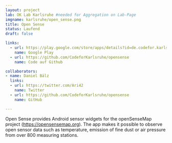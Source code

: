 ```yaml
---
layout: project
lab: OK Lab Karlsruhe #needed for Aggregation on Lab-Page
imgname: karlsruhe/open_sense.png
title: Open Sense
status: Laufend
draft: false

links:
  - url: https://play.google.com/store/apps/details?id=de.codefor.karlsruhe.opensense
    name: Google Play
  - url: https://github.com/CodeforKarlsruhe/opensense
    name: Code auf Github

collaborators:
- name: Daniel Bälz
  links:
  - url: https://twitter.com/Ari42
    name: Twitter
  - url: https://github.com/CodeforKarlsruhe/opensense
    name: GitHub

---
```


Open Sense provides Android sensor widgets for the openSenseMap project (https://opensensemap.org). The app makes it possible to observe open sensor data such as temperature, emission of fine dust or air pressure from over 800 measuring stations.

